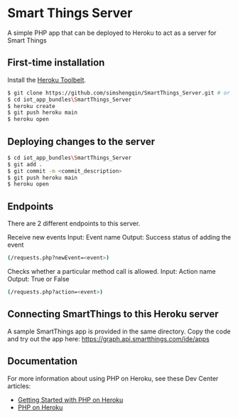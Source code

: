 # Smart Things Server

A simple PHP app that can be deployed to Heroku to act as a server for Smart Things


## First-time installation

Install the [Heroku Toolbelt](https://toolbelt.heroku.com/).

```sh
$ git clone https://github.com/simshengqin/SmartThings_Server.git # or clone your own fork
$ cd iot_app_bundles\SmartThings_Server
$ heroku create
$ git push heroku main
$ heroku open
```
## Deploying changes to the server

```sh
$ cd iot_app_bundles\SmartThings_Server
$ git add .
$ git commit -m <commit_description>
$ git push heroku main
$ heroku open
``` 

## Endpoints

There are 2 different endpoints to this server.

Receive new events 
Input: Event name Output: Success status of adding the event
```sh
(/requests.php?newEvent=<event>) 
 ```
 
Checks whether a particular method call is allowed. 
Input: Action name Output: True or False
```sh
(/requests.php?action=<event>) 
 ```
 
## Connecting SmartThings to this Heroku server

A sample SmartThings app is provided in the same directory. 
Copy the code and try out the app here: https://graph.api.smartthings.com/ide/apps


## Documentation

For more information about using PHP on Heroku, see these Dev Center articles:

- [Getting Started with PHP on Heroku](https://devcenter.heroku.com/articles/getting-started-with-php)
- [PHP on Heroku](https://devcenter.heroku.com/categories/php)

